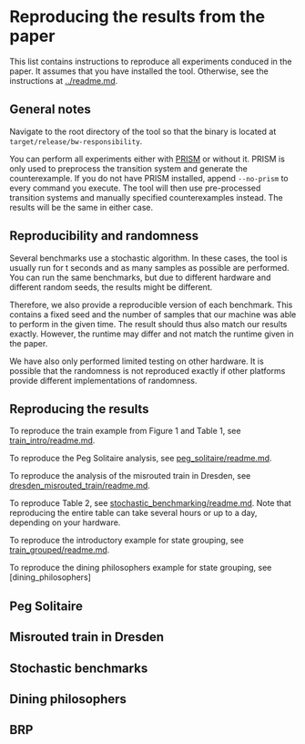 # Reproducing the results from the paper

This list contains instructions to reproduce all experiments conduced in the paper. It assumes that you have installed the tool. Otherwise, see the instructions at [../readme.md](../readme.md).

## General notes

Navigate to the root directory of the tool so that the binary is located at ```target/release/bw-responsibility```.

You can perform all experiments either with [PRISM](https://www.prismmodelchecker.org/) or without it. PRISM is only used to preprocess the transition system and generate the counterexample. If you do not have PRISM installed, append ```--no-prism``` to every command you execute. The tool will then use pre-processed transition systems and manually specified counterexamples instead. The results will be the same in either case.

## Reproducibility and randomness

Several benchmarks use a stochastic algorithm. In these cases, the tool is usually run for t seconds and as many samples as possible are performed. You can run the same benchmarks, but due to different hardware and different random seeds, the results might be different.

Therefore, we also provide a reproducible version of each benchmark. This contains a fixed seed and the number of samples that our machine was able to perform in the given time. The result should thus also match our results exactly. However, the runtime may differ and not match the runtime given in the paper.

We have also only performed limited testing on other hardware. It is possible that the randomness is not reproduced exactly if other platforms provide different implementations of randomness.

## Reproducing the results

To reproduce the train example from Figure 1 and Table 1, see [train_intro/readme.md](train_intro/readme.md).

To reproduce the Peg Solitaire analysis, see [peg_solitaire/readme.md](peg_solitaire/readme.md).

To reproduce the analysis of the misrouted train in Dresden, see [dresden_misrouted_train/readme.md](dresden_misrouted_train/readme.md).

To reproduce Table 2, see [stochastic_benchmarking/readme.md](stochastic_benchmarking/readme.md). Note that reproducing the entire table can take several hours or up to a day, depending on your hardware.

To reproduce the introductory example for state grouping, see [train_grouped/readme.md](train_grouped/readme.md).

To reproduce the dining philosophers example for state grouping, see [dining_philosophers]

## Peg Solitaire

## Misrouted train in Dresden

## Stochastic benchmarks

## Dining philosophers

## BRP